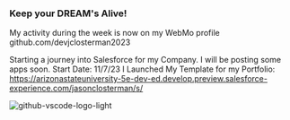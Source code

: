 ### Keep your DREAM's Alive! 

My activity during the week is now on my WebMo profile github.com/devjclosterman2023


Starting a journey into Salesforce for my Company. I will be posting some apps soon. Start Date: 11/7/23
I Launched My Template for my Portfolio: https://arizonastateuniversity-5e-dev-ed.develop.preview.salesforce-experience.com/jasonclosterman/s/
<!--
**devjclosterman/devjclosterman** is a ✨ _special_ ✨ repository because its `README.md` (this file) appears on your GitHub profile.

Here are some ideas to get you started:

- 🔭 I’m currently working on ...

- 🌱 I’m currently learning ...
- 👯 I’m looking to collaborate on ...
- 🤔 I’m looking for help with ...
- 💬 Ask me about ...
- 📫 How to reach me: ...
- 😄 Pronouns: ...
- ⚡ Fun fact: ...
-->
![github-vscode-logo-light](https://github.com/devjclosterman/devjclosterman/assets/129931920/a7b6d6de-f229-4f12-8051-4d97f3fd4364)
